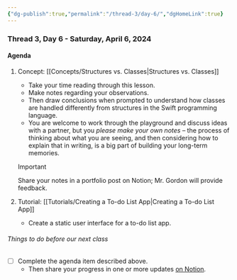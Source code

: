 ```yaml
---
{"dg-publish":true,"permalink":"/thread-3/day-6/","dgHomeLink":true}
---
```


### Thread 3, Day 6 - Saturday, April 6, 2024
#### Agenda

1. Concept: [[Concepts/Structures vs. Classes\|Structures vs. Classes]]
	- Take your time reading through this lesson.
	- Make notes regarding your observations.
	- Then draw conclusions when prompted to understand how classes are handled differently from structures in the Swift programming language.
	- You are welcome to work through the playground and discuss ideas with a partner, but you *please make your own notes* – the process of thinking about what you are seeing, and then considering how to explain that in writing, is a big part of building your long-term memories.
	> [!IMPORTANT]
	> Share your notes in a portfolio post on Notion; Mr. Gordon will provide feedback.
	
1. Tutorial: [[Tutorials/Creating a To-do List App\|Creating a To-do List App]]
	- Create a static user interface for a to-do list app.

###### Things to do before our next class
- [ ] Complete the agenda item described above.
	- Then share your progress in one or more updates [on Notion](https://notion.so).